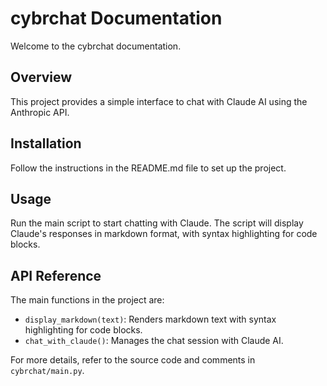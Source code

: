 # cybrchat Documentation

Welcome to the cybrchat documentation.

## Overview

This project provides a simple interface to chat with Claude AI using the Anthropic API.

## Installation

Follow the instructions in the README.md file to set up the project.

## Usage

Run the main script to start chatting with Claude. The script will display Claude's responses in markdown format, with syntax highlighting for code blocks.

## API Reference

The main functions in the project are:

- `display_markdown(text)`: Renders markdown text with syntax highlighting for code blocks.
- `chat_with_claude()`: Manages the chat session with Claude AI.

For more details, refer to the source code and comments in `cybrchat/main.py`.
